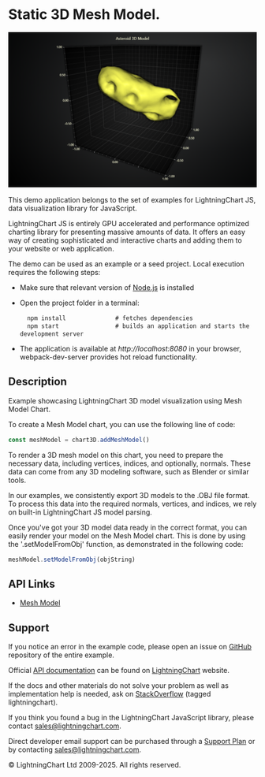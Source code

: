 # Static 3D Mesh Model.

![Static 3D Mesh Model.](staticMeshModel-darkGold.png)

This demo application belongs to the set of examples for LightningChart JS, data visualization library for JavaScript.

LightningChart JS is entirely GPU accelerated and performance optimized charting library for presenting massive amounts of data. It offers an easy way of creating sophisticated and interactive charts and adding them to your website or web application.

The demo can be used as an example or a seed project. Local execution requires the following steps:

-   Make sure that relevant version of [Node.js](https://nodejs.org/en/download/) is installed
-   Open the project folder in a terminal:

          npm install              # fetches dependencies
          npm start                # builds an application and starts the development server

-   The application is available at _http://localhost:8080_ in your browser, webpack-dev-server provides hot reload functionality.


## Description

Example showcasing LightningChart 3D model visualization using Mesh Model Chart.

To create a Mesh Model chart, you can use the following line of code:

```javascript
const meshModel = chart3D.addMeshModel()
```

To render a 3D mesh model on this chart, you need to prepare the necessary data, including vertices, indices, and optionally, normals. These data can come from any 3D modeling software, such as Blender or similar tools.

In our examples, we consistently export 3D models to the .OBJ file format. To process this data into the required normals, vertices, and indices, we rely on built-in LightningChart JS model parsing.

Once you've got your 3D model data ready in the correct format, you can easily render your model on the Mesh Model chart. This is done by using the '.setModelFromObj' function, as demonstrated in the following code:

```javascript
meshModel.setModelFromObj(objString)
```


## API Links

* [Mesh Model]


## Support

If you notice an error in the example code, please open an issue on [GitHub][0] repository of the entire example.

Official [API documentation][1] can be found on [LightningChart][2] website.

If the docs and other materials do not solve your problem as well as implementation help is needed, ask on [StackOverflow][3] (tagged lightningchart).

If you think you found a bug in the LightningChart JavaScript library, please contact sales@lightningchart.com.

Direct developer email support can be purchased through a [Support Plan][4] or by contacting sales@lightningchart.com.

[0]: https://github.com/Arction/
[1]: https://lightningchart.com/lightningchart-js-api-documentation/
[2]: https://lightningchart.com
[3]: https://stackoverflow.com/questions/tagged/lightningchart
[4]: https://lightningchart.com/support-services/

© LightningChart Ltd 2009-2025. All rights reserved.


[Mesh Model]: https://lightningchart.com/js-charts/api-documentation/v8.0.1/classes/MeshModel3D.html

